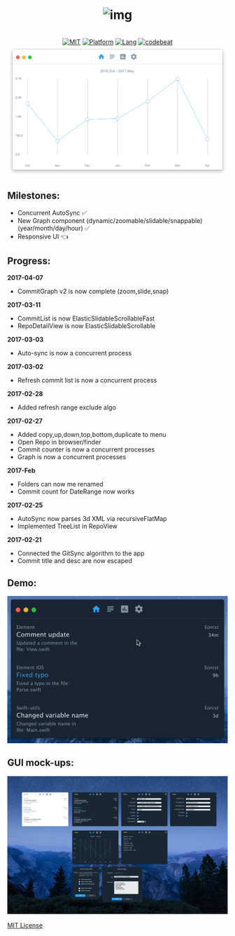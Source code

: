 <h1 align="center"><img width="150" alt="img" src="https://rawgit.com/stylekit/img/master/gitsync_logo_2016_blue.svg"></h1>

<br />

<div align="center">
  <a href=""><img src="https://img.shields.io/badge/License-MIT-brightgreen.svg" alt="MIT" /></a>
  <a href=""><img src="https://img.shields.io/badge/Platform-macOS-blue.svg" alt="Platform" /></a>
  <a href=""><img src="https://img.shields.io/badge/Language-Swift-orange.svg" alt="Lang" /></a>
  <a href="https://codebeat.co/projects/github-com-eonist-gitsyncosx"><img src="https://codebeat.co/badges/5c7a5051-2fa6-45c1-9c2c-0db5fe70837b" alt="codebeat" /></a>
</div>

<img width="734" alt="img" src="https://raw.githubusercontent.com/stylekit/img/master/Screen Shot 2017-04-06 at 21.52.59.png">

## Milestones:
- Concurrent AutoSync ✅
- New Graph component (dynamic/zoomable/slidable/snappable) (year/month/day/hour) ✅
- Responsive UI 👈

## Progress:

**2017-04-07**
- CommitGraph v2 is now complete (zoom,slide,snap)

**2017-03-11**  
- CommitList is now ElasticSlidableScrollableFast
- RepoDetailView is now ElasticSlidableScrollable

**2017-03-03**    
- Auto-sync is now a concurrent process

**2017-03-02**  
- Refresh commit list is now a concurrent process

**2017-02-28**
- Added refresh range exclude algo

**2017-02-27**  
- Added copy,up,down,top,bottom,duplicate to menu
- Open Repo in browser/finder
- Commit counter is now a concurrent processes
- Graph is now a concurrent processes

**2017-Feb**  
- Folders can now me renamed
- Commit count for DateRange now works

**2017-02-25**
- AutoSync now parses 3d XML via recursiveFlatMap 
- Implemented TreeList in RepoView 

**2017-02-21**  
- Connected the GitSync algorithm to the app  
- Commit title and desc are now escaped  


## Demo:
<img width="558" alt="img" src="https://raw.githubusercontent.com/stylekit/img/master/gitsync_take_3.mov.gif">

## GUI mock-ups:   

<img width="1083" alt="img" src="https://raw.githubusercontent.com/stylekit/img/master/gitsync_gui_design_low.png">

[MIT License](http://opensource.org/licenses/MIT)
